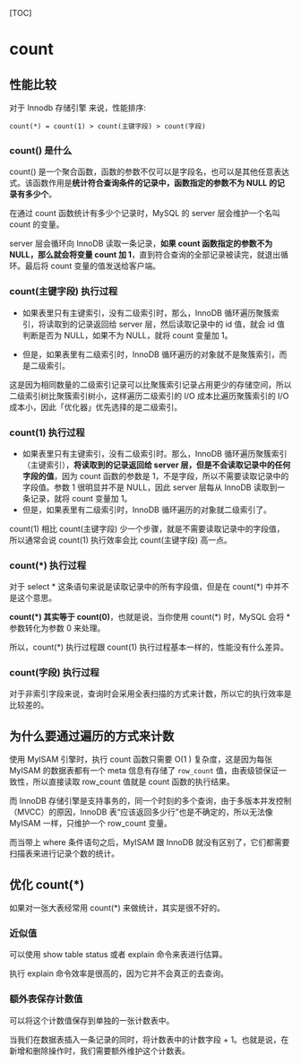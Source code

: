 
[TOC]
# count

## 性能比较

对于 Innodb 存储引擎 来说，性能排序:

```
count(*) = count(1) > count(主键字段) > count(字段)
```

### count() 是什么

count() 是一个聚合函数，函数的参数不仅可以是字段名，也可以是其他任意表达式。该函数作用是**统计符合查询条件的记录中，函数指定的参数不为 NULL 的记录有多少个**。

在通过 count 函数统计有多少个记录时，MySQL 的 server 层会维护一个名叫 count 的变量。

server 层会循环向 InnoDB 读取一条记录，**如果 count 函数指定的参数不为 NULL，那么就会将变量 count 加 1**，直到符合查询的全部记录被读完，就退出循环。最后将 count 变量的值发送给客户端。
### count(主键字段) 执行过程

- 如果表里只有主键索引，没有二级索引时，那么，InnoDB 循环遍历聚簇索引，将读取到的记录返回给 server 层，然后读取记录中的 id 值，就会 id 值判断是否为 NULL，如果不为 NULL，就将 count 变量加 1。

- 但是，如果表里有二级索引时，InnoDB 循环遍历的对象就不是聚簇索引，而是二级索引。

这是因为相同数量的二级索引记录可以比聚簇索引记录占用更少的存储空间，所以二级索引树比聚簇索引树小，这样遍历二级索引的 I/O 成本比遍历聚簇索引的 I/O 成本小，因此「优化器」优先选择的是二级索引。

### count(1) 执行过程

- 如果表里只有主键索引，没有二级索引时。那么，InnoDB 循环遍历聚簇索引（主键索引），**将读取到的记录返回给 server 层，但是不会读取记录中的任何字段的值**，因为 count 函数的参数是 1，不是字段，所以不需要读取记录中的字段值。参数 1 很明显并不是 NULL，因此 server 层每从 InnoDB 读取到一条记录，就将 count 变量加 1。
- 但是，如果表里有二级索引时，InnoDB 循环遍历的对象就二级索引了。

count(1) 相比 count(主键字段) 少一个步骤，就是不需要读取记录中的字段值，所以通常会说 count(1) 执行效率会比 count(主键字段) 高一点。
### count(*) 执行过程

对于 select * 这条语句来说是读取记录中的所有字段值，但是在 count(\*) 中并不是这个意思。

**count(\*) 其实等于 count(0)**，也就是说，当你使用 count(\*) 时，MySQL 会将 * 参数转化为参数 0 来处理。

所以，count(\*) 执行过程跟 count(1) 执行过程基本一样的，性能没有什么差异。
### count(字段) 执行过程

对于非索引字段来说，查询时会采用全表扫描的方式来计数，所以它的执行效率是比较差的。
## 为什么要通过遍历的方式来计数

使用 MyISAM 引擎时，执行 count 函数只需要 O(1 ) 复杂度，这是因为每张 MyISAM 的数据表都有一个 meta 信息有存储了 `row_count` 值，由表级锁保证一致性，所以直接读取 row_count 值就是 count 函数的执行结果。

而 InnoDB 存储引擎是支持事务的，同一个时刻的多个查询，由于多版本并发控制（MVCC）的原因，InnoDB 表“应该返回多少行”也是不确定的，所以无法像 MyISAM 一样，只维护一个 row_count 变量。

而当带上 where 条件语句之后，MyISAM 跟 InnoDB 就没有区别了，它们都需要扫描表来进行记录个数的统计。
## 优化 count(*)

如果对一张大表经常用 count(\*) 来做统计，其实是很不好的。
### 近似值

可以使用 show table status 或者 explain 命令来表进行估算。

执行 explain 命令效率是很高的，因为它并不会真正的去查询。

### 额外表保存计数值

可以将这个计数值保存到单独的一张计数表中。

当我们在数据表插入一条记录的同时，将计数表中的计数字段 + 1。也就是说，在新增和删除操作时，我们需要额外维护这个计数表。
